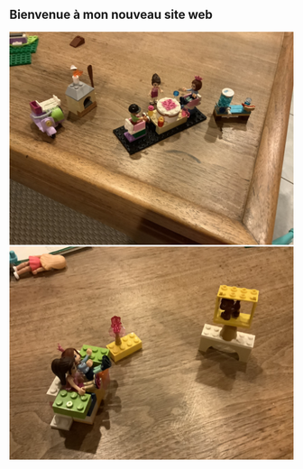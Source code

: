 ## Bienvenue à mon nouveau site web

<img src="IMG_1969.jpeg" alt="hi" class="inline"/>


<img src="IMG_1975.jpeg" alt="hi" class="inline"/>
